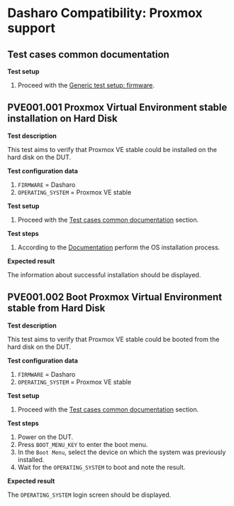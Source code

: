 # Dasharo Compatibility: Proxmox support

## Test cases common documentation

**Test setup**

1. Proceed with the
   [Generic test setup: firmware](../../generic-test-setup/#firmware).

## PVE001.001 Proxmox Virtual Environment stable installation on Hard Disk

**Test description**

This test aims to verify that Proxmox VE stable could be installed on the hard
disk on the DUT.

**Test configuration data**

1. `FIRMWARE` = Dasharo
1. `OPERATING_SYSTEM` = Proxmox VE stable

**Test setup**

1. Proceed with the
   [Test cases common documentation](#test-cases-common-documentation) section.

**Test steps**

1. According to the [Documentation](../../generic-test-setup#os-installer)
   perform the OS installation process.

**Expected result**

The information about successful installation should be displayed.

## PVE001.002 Boot Proxmox Virtual Environment stable from Hard Disk

**Test description**

This test aims to verify that Proxmox VE stable could be booted from the hard
disk on the DUT.

**Test configuration data**

1. `FIRMWARE` = Dasharo
1. `OPERATING_SYSTEM` = Proxmox VE stable

**Test setup**

1. Proceed with the
   [Test cases common documentation](#test-cases-common-documentation) section.

**Test steps**

1. Power on the DUT.
1. Press `BOOT_MENU_KEY` to enter the boot menu.
1. In the `Boot Menu`, select the device on which the system was previously
   installed.
1. Wait for the `OPERATING_SYSTEM` to boot and note the result.

**Expected result**

The `OPERATING_SYSTEM` login screen should be displayed.
